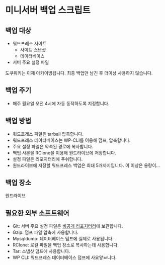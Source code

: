 # 미니서버 백업 스크립트

## 백업 대상

- 워드프레스 사이트
    - 사이트 스냅샷
    - 데이터베이스
- 서버 주요 설정 파일

도쿠위키는 이제 아카이빙됩니다. 최종 백업만 남긴 후 더이상 사용하지 않습니다.

## 백업 주기

- 매주 월요일 오전 4시에 자동 동작하도록 지정합니다.

## 백업 방법

- 워드프레스 파일은 tarball 압축합니다.
- 워드프레스 데이터베이스는 WP-CLI를 이용해 덤프, 압축합니다.
- 주요 설정 파일은 약속된 경로에 복사합니다.
- 백업 사본을 RClone을 이용해 원드라이브에 저장합니다.
- 설정 파일은 리포지터리에 푸쉬합니다.
- 원드라이브에 저장할 워드프레스 백업은 최대 5개까지입니다. 이 이상은 용량이...

## 백업 장소

원드라이브

## 필요한 외부 소프트웨어

- Git: 서버 주요 설정 파일은 [비공개 리포지터리](git@github.com:chwnam/ms-configs.git)에 보관합니다.
- Gzip: 덤프 파일 압축에 사용합니다.
- Mysqldump: 데이터베이스 덤프에 실제로 사용됩니다.
- RClone: 로컬 파일을 백업 장소로 복사하는데 사용합니다.
- Tar: 스냅샷 덤프에 사용합니다.
- WP CLI: 워드프레스 데이터베이스 덤프에 사요앟ㅂ니다.
